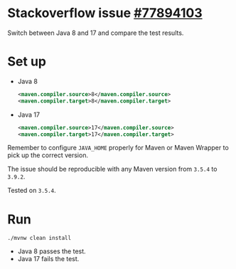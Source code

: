 # Stackoverflow issue [#77894103](https://stackoverflow.com/q/77894103/3764965)

Switch between Java 8 and 17 and compare the test results.

# Set up

- Java 8
    ```xml
    <maven.compiler.source>8</maven.compiler.source>
    <maven.compiler.target>8</maven.compiler.target>
    ```
- Java 17
    ```xml
    <maven.compiler.source>17</maven.compiler.source>
    <maven.compiler.target>17</maven.compiler.target>
    ```

Remember to configure `JAVA_HOME` properly for Maven or Maven Wrapper to pick up the correct version.

The issue should be reproducible with any Maven version from `3.5.4` to `3.9.2`.

Tested on `3.5.4`.

# Run

```shell
./mvnw clean install
```

- Java 8 passes the test.
- Java 17 fails the test.